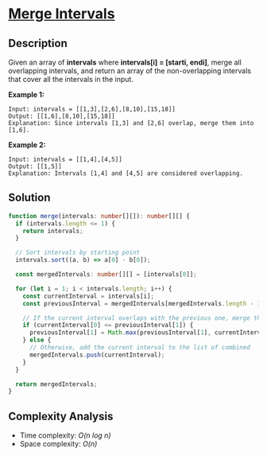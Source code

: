 # [Merge Intervals](https://leetcode.com/problems/merge-intervals/)

## Description

Given an array of **intervals** where **intervals[i] = [starti, endi]**, merge all overlapping intervals, and return an array of the non-overlapping intervals that cover all the intervals in the input.

**Example 1:**

```
Input: intervals = [[1,3],[2,6],[8,10],[15,18]]
Output: [[1,6],[8,10],[15,18]]
Explanation: Since intervals [1,3] and [2,6] overlap, merge them into [1,6].
```

**Example 2:**

```
Input: intervals = [[1,4],[4,5]]
Output: [[1,5]]
Explanation: Intervals [1,4] and [4,5] are considered overlapping.
```

## Solution

```typescript
function merge(intervals: number[][]): number[][] {
  if (intervals.length <= 1) {
    return intervals;
  }

  // Sort intervals by starting point
  intervals.sort((a, b) => a[0] - b[0]);

  const mergedIntervals: number[][] = [intervals[0]];

  for (let i = 1; i < intervals.length; i++) {
    const currentInterval = intervals[i];
    const previousInterval = mergedIntervals[mergedIntervals.length - 1];

    // If the current interval overlaps with the previous one, merge them
    if (currentInterval[0] <= previousInterval[1]) {
      previousInterval[1] = Math.max(previousInterval[1], currentInterval[1]);
    } else {
      // Otherwise, add the current interval to the list of combined
      mergedIntervals.push(currentInterval);
    }
  }

  return mergedIntervals;
}
```

## Complexity Analysis

- Time complexity: _O(n log n)_
- Space complexity: _O(n)_
